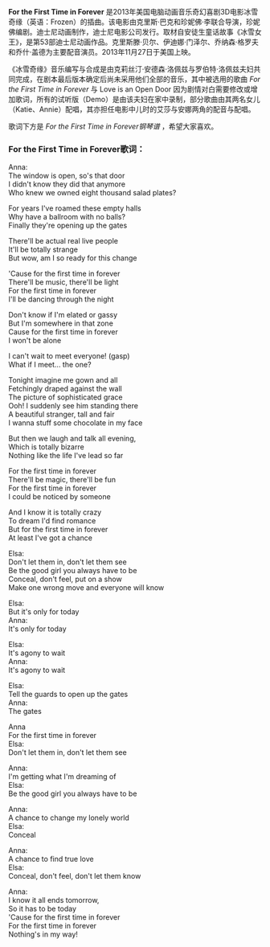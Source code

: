 

**For the First Time in Forever**
是2013年美国电脑动画音乐奇幻喜剧3D电影冰雪奇缘（英语：Frozen）的插曲。该电影由克里斯·巴克和珍妮佛·李联合导演，珍妮佛编剧。迪士尼动画制作，迪士尼电影公司发行。取材自安徒生童话故事《冰雪女王》，是第53部迪士尼动画作品。克里斯滕·贝尔、伊迪娜·门泽尔、乔纳森·格罗夫和乔什·盖德为主要配音演员。2013年11月27日于美国上映。

  
《冰雪奇缘》音乐编写与合成是由克莉丝汀·安德森·洛佩兹与罗伯特·洛佩兹夫妇共同完成，在剧本最后版本确定后尚未采用他们全部的音乐，其中被选用的歌曲 _For
the First Time in Forever_ 与 Love is an Open Door
因为剧情对白需要修改或增加歌词，所有的试听版（Demo）是由该夫妇在家中录制，部分歌曲由其两名女儿（Katie、Annie）配唱，其亦担任电影中儿时的艾莎与安娜两角的配音与配唱。

  
歌词下方是 _For the First Time in Forever钢琴谱_ ，希望大家喜欢。

### For the First Time in Forever歌词：

Anna:  
The window is open, so's that door  
I didn't know they did that anymore  
Who knew we owned eight thousand salad plates?

For years I've roamed these empty halls  
Why have a ballroom with no balls?  
Finally they're opening up the gates

There'll be actual real live people  
It'll be totally strange  
But wow, am I so ready for this change

'Cause for the first time in forever  
There'll be music, there'll be light  
For the first time in forever  
I'll be dancing through the night

Don't know if I'm elated or gassy  
But I'm somewhere in that zone  
Cause for the first time in forever  
I won't be alone

I can't wait to meet everyone! (gasp)  
What if I meet... the one?

Tonight imagine me gown and all  
Fetchingly draped against the wall  
The picture of sophisticated grace  
Ooh! I suddenly see him standing there  
A beautiful stranger, tall and fair  
I wanna stuff some chocolate in my face

But then we laugh and talk all evening,  
Which is totally bizarre  
Nothing like the life I've lead so far

For the first time in forever  
There'll be magic, there'll be fun  
For the first time in forever  
I could be noticed by someone

And I know it is totally crazy  
To dream I'd find romance  
But for the first time in forever  
At least I've got a chance

Elsa:  
Don't let them in, don't let them see  
Be the good girl you always have to be  
Conceal, don't feel, put on a show  
Make one wrong move and everyone will know

Elsa:  
But it's only for today  
Anna:  
It's only for today

Elsa:  
It's agony to wait  
Anna:  
It's agony to wait

Elsa:  
Tell the guards to open up the gates  
Anna:  
The gates

Anna  
For the first time in forever  
Elsa:  
Don't let them in, don't let them see

Anna:  
I'm getting what I'm dreaming of  
Elsa:  
Be the good girl you always have to be

Anna:  
A chance to change my lonely world  
Elsa:  
Conceal

Anna:  
A chance to find true love  
Elsa:  
Conceal, don't feel, don't let them know

Anna:  
I know it all ends tomorrow,  
So it has to be today  
'Cause for the first time in forever  
For the first time in forever  
Nothing's in my way!

